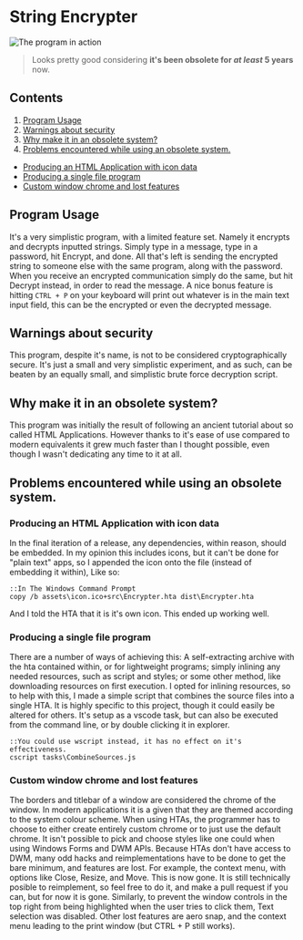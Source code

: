 # String Encrypter
![The program in action](https://user-images.githubusercontent.com/24685018/89825531-a1657600-db4c-11ea-85e6-65e2a1b28007.png)
> Looks pretty good considering __it's been obsolete for _at least_ 5 years__ now.

## Contents
1. [Program Usage](#program-usage)
2. [Warnings about security](#warnings-about-security)
3. [Why make it in an obsolete system?](#why-make-it-in-an-obsolete-system)
4. [Problems encountered while using an obsolete system.](#problems-encountered-while-using-an-obsolete-system)
  - [Producing an HTML Application with icon data](#producing-an-html-application-with-icon-data)
  - [Producing a single file program](#producing-a-single-file-program)
  - [Custom window chrome and lost features](#custom-window-chrome-and-lost-features)

## Program Usage
It's a very simplistic program, with a limited feature set. Namely it encrypts and decrypts inputted strings. Simply type in a message, type in a password, hit Encrypt, and done. All that's left is sending the encrypted string to someone else with the same program, along with the password. When you receive an encrypted communication simply do the same, but hit Decrypt instead, in order to read the message. A nice bonus feature is hitting `CTRL + P` on your keyboard will print out whatever is in the main text input field, this can be the encrypted or even the decrypted message.

## Warnings about security
This program, despite it's name, is not to be considered cryptographically secure. It's just a small and very simplistic experiment, and as such, can be beaten by an equally small, and simplistic brute force decryption script.

## Why make it in an obsolete system?
This program was initially the result of following an ancient tutorial about so called HTML Applications. However thanks to it's ease of use compared to modern equivalents it grew much faster than I thought possible, even though I wasn't dedicating any time to it at all. 

## Problems encountered while using an obsolete system.
### Producing an HTML Application with icon data
In the final iteration of a release, any dependencies, within reason, should be embedded. In my opinion this includes icons, but it can't be done for "plain text" apps, so I appended the icon onto the file (instead of embedding it within), Like so:
```batch
::In The Windows Command Prompt
copy /b assets\icon.ico+src\Encrypter.hta dist\Encrypter.hta
```
And I told the HTA that it is it's own icon. This ended up working well.

### Producing a single file program
There are a number of ways of achieving this: A self-extracting archive with the hta contained within, or for lightweight programs; simply inlining any needed resources, such as script and styles; or some other method, like downloading resources on first execution. I opted for inlining resources, so to help with this, I made a simple script that combines the source files into a single HTA. It is highly specific to this project, though it could easily be altered for others. It's setup as a vscode task, but can also be executed from the command line, or by double clicking it in explorer.
```batch
::You could use wscript instead, it has no effect on it's effectiveness.
cscript tasks\CombineSources.js
```

### Custom window chrome and lost features
The borders and titlebar of a window are considered the chrome of the window. In modern applications it is a given that they are themed according to the system colour scheme. When using HTAs, the programmer has to choose to either create entirely custom chrome or to just use the default chrome. It isn't possible to pick and choose styles like one could when using Windows Forms and DWM APIs. Because HTAs don't have access to DWM, many odd hacks and reimplementations have to be done to get the bare minimum, and features are lost. For example, the context menu, with options like Close, Resize, and Move. This is now gone. It is still technically posible to reimplement, so feel free to do it, and make a pull request if you can, but for now it is gone. Similarly, to prevent the window controls in the top right from being highlighted when the user tries to click them, Text selection was disabled. Other lost features are aero snap, and the context menu leading to the print window (but CTRL + P still works).